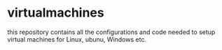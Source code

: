 # virtualmachines
this repository contains all the configurations and code needed to setup virtual machines for Linux, ubunu, Windows etc.
